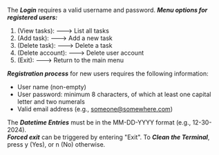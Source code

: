 The ***Login*** requires a valid username and password. 
***Menu options for registered users:*** 
1. (View tasks):     ---> List all tasks
2. (Add task):       ---> Add a new task
3. (Delete task):    ---> Delete a task
4. (Delete account): ---> Delete user account
5. (Exit):           ---> Return to the main menu

***Registration process*** for new users requires the following information:
- User name (non-empty)            
- User password: minimum 8 characters, of which at least one capital letter 
    and two numerals
- Valid email address (e.g., someone@somewhere.com)

The ***Datetime Entries*** must be in the MM-DD-YYYY format (e.g., 12-30-2024).  
***Forced exit*** can be triggered by entering "Exit".
To ***Clean the Terminal***, press y (Yes), or n (No) otherwise.
